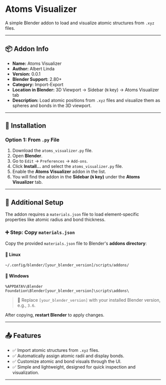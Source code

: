 # Atoms Visualizer

A simple Blender addon to load and visualize atomic structures from `.xyz` files.

---

## 📦 Addon Info

- **Name:** Atoms Visualizer  
- **Author:** Albert Linda  
- **Version:** 0.0.1  
- **Blender Support:** 2.80+  
- **Category:** Import-Export  
- **Location in Blender:** 3D Viewport → Sidebar (`N` key) → Atoms Visualizer tab  
- **Description:** Load atomic positions from `.xyz` files and visualize them as spheres and bonds in the 3D viewport.

---

## 🚀 Installation

### Option 1: From `.py` File

1. Download the `atoms_visualizer.py` file.
2. Open **Blender**.
3. Go to `Edit` → `Preferences` → `Add-ons`.
4. Click **Install...** and select the `atoms_visualizer.py` file.
5. Enable the **Atoms Visualizer** addon in the list.
6. You will find the addon in the **Sidebar (`N` key)** under the **Atoms Visualizer** tab.

---

## 📁 Additional Setup

The addon requires a `materials.json` file to load element-specific properties like atomic radius and bond thickness.

### ➕ Step: Copy `materials.json`

Copy the provided `materials.json` file to Blender's **addons directory**:

#### 🔧 Linux
```
~/.config/blender/[your_blender_version]/scripts/addons/
```

#### 🔧 Windows
```
%APPDATA%\Blender Foundation\Blender[your_blender_version]\scripts\addons\
```

> 🔁 Replace `[your_blender_version]` with your installed Blender version, e.g., `3.6`.

After copying, **restart Blender** to apply changes.

---

## 📤 Features

- ✅ Import atomic structures from `.xyz` files.
- ✅ Automatically assign atomic radii and display bonds.
- ✅ Customize atomic and bond visuals through the UI.
- ✅ Simple and lightweight, designed for quick inspection and visualization.

---